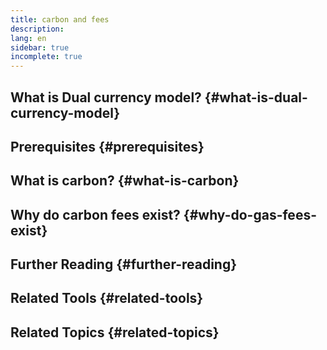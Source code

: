 ```yaml
---
title: carbon and fees
description:
lang: en
sidebar: true
incomplete: true
---
```


## What is Dual currency model? {#what-is-dual-currency-model}


## Prerequisites {#prerequisites}



## What is carbon? {#what-is-carbon}



## Why do carbon fees exist? {#why-do-gas-fees-exist}



## Further Reading {#further-reading}



## Related Tools {#related-tools}



## Related Topics {#related-topics}


